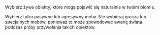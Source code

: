 Wybierz żywe obiekty, które mogą pojawić się naturalnie w twoim biomie.

Wybierz tylko pasywne lub agresywny moby. Nie wybieraj gracza lub specjalnych mobów, ponieważ to może spowodować awarię świata podczas próby przywołania takich obiektów.